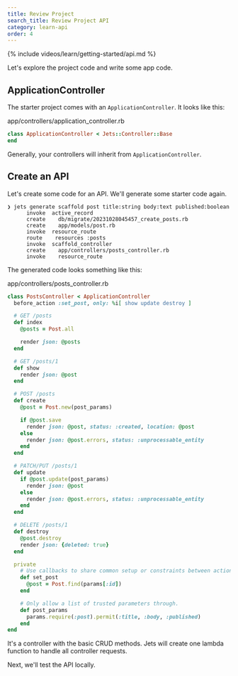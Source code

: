 ```yaml
---
title: Review Project
search_title: Review Project API
category: learn-api
order: 4
---
```


{% include videos/learn/getting-started/api.md %}

Let's explore the project code and write some app code.

## ApplicationController

The starter project comes with an `ApplicationController`. It looks like this:

app/controllers/application_controller.rb

```ruby
class ApplicationController < Jets::Controller::Base
end
```

Generally, your controllers will inherit from `ApplicationController`.

## Create an API

Let's create some code for an API. We'll generate some starter code again.

    ❯ jets generate scaffold post title:string body:text published:boolean
          invoke  active_record
          create    db/migrate/20231028045457_create_posts.rb
          create    app/models/post.rb
          invoke  resource_route
          route    resources :posts
          invoke  scaffold_controller
          create    app/controllers/posts_controller.rb
          invoke    resource_route

The generated code looks something like this:

app/controllers/posts_controller.rb

```ruby
class PostsController < ApplicationController
  before_action :set_post, only: %i[ show update destroy ]

  # GET /posts
  def index
    @posts = Post.all

    render json: @posts
  end

  # GET /posts/1
  def show
    render json: @post
  end

  # POST /posts
  def create
    @post = Post.new(post_params)

    if @post.save
      render json: @post, status: :created, location: @post
    else
      render json: @post.errors, status: :unprocessable_entity
    end
  end

  # PATCH/PUT /posts/1
  def update
    if @post.update(post_params)
      render json: @post
    else
      render json: @post.errors, status: :unprocessable_entity
    end
  end

  # DELETE /posts/1
  def destroy
    @post.destroy
    render json: {deleted: true}
  end

  private
    # Use callbacks to share common setup or constraints between actions.
    def set_post
      @post = Post.find(params[:id])
    end

    # Only allow a list of trusted parameters through.
    def post_params
      params.require(:post).permit(:title, :body, :published)
    end
end
```

It's a controller with the basic CRUD methods. Jets will create one lambda function to handle all controller requests.

Next, we'll test the API locally.